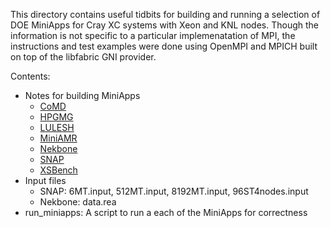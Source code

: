 This directory contains useful tidbits for building and running a
selection of DOE MiniApps for Cray XC systems with Xeon and KNL nodes.
Though the information is not specific to a particular implemenatation
of MPI, the instructions and test examples were done using OpenMPI and
MPICH built on top of the libfabric GNI provider.

Contents:
- Notes for building MiniApps
  - [CoMD](./CoMD.md)
  - [HPGMG](./HPGMG.md)
  - [LULESH](./LULESH.md)
  - [MiniAMR](./MiniAMR.md)
  - [Nekbone](./Nekbone.md)
  - [SNAP](./SNAP.md)
  - [XSBench](./XSBench.md)
- Input files
  - SNAP: 6MT.input, 512MT.input, 8192MT.input, 96ST4nodes.input
  - Nekbone: data.rea
- run_miniapps: A script to run a each of the MiniApps for correctness
